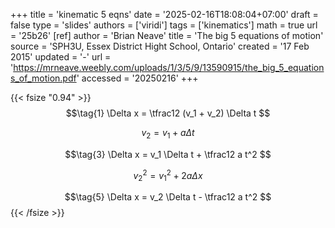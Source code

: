 +++
title = 'kinematic 5 eqns'
date = '2025-02-16T18:08:04+07:00'
draft = false
type = 'slides'
authors = ['viridi']
tags = ['kinematics']
math = true
url = '25b26'
[ref]
author = 'Brian Neave'
title = 'The big 5 equations of motion'
source = 'SPH3U, Essex District Hight School, Ontario'
created = '17 Feb 2015'
updated = '-'
url = 'https://mrneave.weebly.com/uploads/1/3/5/9/13590915/the_big_5_equations_of_motion.pdf'
accessed = '20250216'
+++
<!--more-->

{{< fsize "0.94" >}}
$$\tag{1}
\Delta x = \tfrac12 (v_1 + v_2) \Delta t
$$

$$\tag{2}
v_2 = v_1 + a \Delta t
$$

$$\tag{3}
\Delta x = v_1 \Delta t + \tfrac12 a t^2
$$

$$\tag{4}
v_2^2 = v_1^2 + 2 a \Delta x
$$

$$\tag{5}
\Delta x = v_2 \Delta t - \tfrac12 a t^2
$$
{{< /fsize >}}
